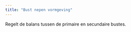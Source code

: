 ```yaml
---
title: "Bust nepen vormgeving"
---
```


Regelt de balans tussen de primaire en secundaire bustes.




